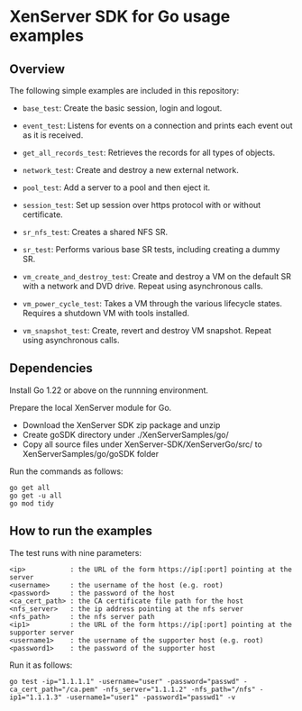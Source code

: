 # XenServer SDK for Go usage examples

## Overview

The following simple examples are included in this repository:

-  `base_test`: Create the basic session, login and logout.

-  `event_test`: Listens for events on a connection and prints each event out 
    as it is received.

-  `get_all_records_test`: Retrieves the records for all types of objects.

-  `network_test`: Create and destroy a new external network.

-  `pool_test`: Add a server to a pool and then eject it.

-  `session_test`: Set up session over https protocol with or without certificate.

-  `sr_nfs_test`: Creates a shared NFS SR.

-  `sr_test`: Performs various base SR tests, including creating
    a dummy SR.

-  `vm_create_and_destroy_test`: Create and destroy a VM on the default SR with a network and DVD drive. Repeat using asynchronous calls.

-  `vm_power_cycle_test`: Takes a VM through the various lifecycle states. Requires a 
    shutdown VM with tools installed.

-  `vm_snapshot_test`: Create, revert and destroy VM snapshot. Repeat using asynchronous calls.


## Dependencies

Install Go 1.22 or above on the runnning environment.

Prepare the local XenServer module for Go. 
- Download the XenServer SDK zip package and unzip
- Create goSDK directory under ./XenServerSamples/go/
- Copy all source files under XenServer-SDK/XenServerGo/src/ to XenServerSamples/go/goSDK folder

Run the commands as follows:
```
go get all
go get -u all
go mod tidy
```

## How to run the examples

The test runs with nine parameters:

```
<ip>           : the URL of the form https://ip[:port] pointing at the server
<username>     : the username of the host (e.g. root)
<password>     : the password of the host
<ca_cert_path> : the CA certificate file path for the host
<nfs_server>   : the ip address pointing at the nfs server
<nfs_path>     : the nfs server path
<ip1>          : the URL of the form https://ip[:port] pointing at the supporter server
<username1>    : the username of the supporter host (e.g. root)
<password1>    : the password of the supporter host
```

Run it as follows:

```
go test -ip="1.1.1.1" -username="user" -password="passwd" -ca_cert_path="/ca.pem" -nfs_server="1.1.1.2" -nfs_path="/nfs" -ip1="1.1.1.3" -username1="user1" -password1="passwd1" -v
```
